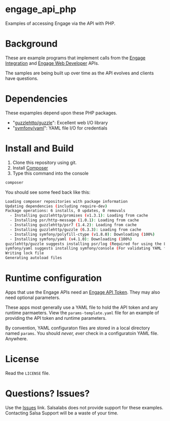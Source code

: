 # engage_api_php
Examples of accessing Engage via the API with PHP. 

# Background
These are example programs that implement calls from the [Engage Integration](https://help.salsalabs.com/hc/en-us/sections/205407008-API-Engage-Integration) 
and [Engage Web Developer](https://help.salsalabs.com/hc/en-us/sections/360000258473-API-Web-Develope)
APIs.

The samples are being built up over time as the API evolves and clients have questions.

# Dependencies
These expamples depend upon these PHP packages.

* "[guzzlehttp/guzzle](http://docs.guzzlephp.org/en/stable/overview.html)":  Excellent web I/O library
* "[symfony/yaml](https://symfony.com/doc/current/components/yaml.html)": YAML file I/O for credentials

# Install and Build
1. Clone this repository using git.
1. Install [Composer](https://getcomposer.org/)
1. Type this command into the console
```bash
composer
```
You should see some feed back like this:

```bash
Loading composer repositories with package information
Updating dependencies (including require-dev)
Package operations: 6 installs, 0 updates, 0 removals
  - Installing guzzlehttp/promises (v1.3.1): Loading from cache
  - Installing psr/http-message (1.0.1): Loading from cache
  - Installing guzzlehttp/psr7 (1.4.2): Loading from cache
  - Installing guzzlehttp/guzzle (6.3.3): Loading from cache
  - Installing symfony/polyfill-ctype (v1.8.0): Downloading (100%)
  - Installing symfony/yaml (v4.1.0): Downloading (100%)
guzzlehttp/guzzle suggests installing psr/log (Required for using the Log middleware)
symfony/yaml suggests installing symfony/console (For validating YAML files using the lint command)
Writing lock file
Generating autoload files
```

# Runtime configuration

Apps that use the Engage APIs need an [Engage API Token](https://help.salsalabs.com/hc/en-us/articles/224470007-Getting-Started#acquiring-a-token).  They may also need optional parameters.

These apps most generally use a YAML file to hold the API token and any runtime parmaeters. View the `params-template.yaml` file for an example of providing the API token and runtime parameters.

By convention, YAML configuraton files are stored in a local directory named `params`.  You should *_never_, _ever_* check in a configuratoin YAML file. Anywhere.

# License

Read the `LICENSE` file.

# Questions? Issues?

Use the [Issues](https://github.com/salsalabs/engage_api_php/issues) link.  Salsalabs does not provide 
support for these examples.  Contacting Salsa Support will be a waste of your time.






